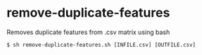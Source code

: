 # remove-duplicate-features
Removes duplicate features from .csv matrix using bash

    $ sh remove-duplicate-features.sh [INFILE.csv] [OUTFILE.csv]
    
